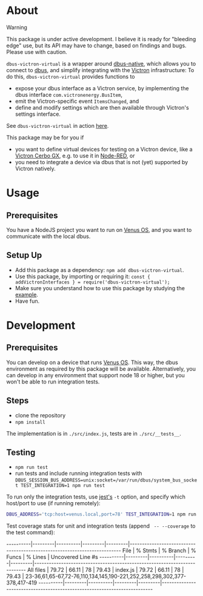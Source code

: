 # About

> [!WARNING]  
> This package is under active development. I believe it is ready for "bleeding
> edge" use, but its API may have to change, based on findings and bugs.
> Please use with caution.

`dbus-victron-virtual` is a wrapper around
[dbus-native](https://www.npmjs.com/package/dbus-native), which allows you to
connect to [dbus](https://www.freedesktop.org/wiki/Software/dbus/), and
simplify integrating with the [Victron](https://www.victronenergy.com/)
infrastructure: To do this, `dbus-victron-virtual` provides functions to

- expose your dbus interface as a Victron service, by implementing the dbus interface `com.victronenergy.BusItem`,
- emit the Victron-specific event `ItemsChanged`, and
- define and modify settings which are then available through Victron's settings interface.

See `dbus-victron-virtual` in action [here](https://github.com/Chris927/dbus-victron-virtual-test).

This package may be for you if

- you want to define virtual devices for testing on a Victron device, like a [Victron Cerbo GX](https://www.victronenergy.com/media/pg/Cerbo_GX/en/index-en.html), e.g. to use it in [Node-RED](https://www.victronenergy.com/live/venus-os:large), or
- you need to integrate a device via dbus that is not (yet) supported by Victron natively.

# Usage

## Prerequisites

You have a NodeJS project you want to run on [Venus
OS](https://github.com/victronenergy/venus), and you want to communicate with
the local dbus.

## Setup Up

- Add this package as a dependency: `npm add dbus-victron-virtual`.
- Use this package, by importing or requiring it: `const { addVictronInterfaces } = require('dbus-victron-virtual');`
- Make sure you understand how to use this package by studying the [example](https://github.com/Chris927/dbus-victron-virtual-test).
- Have fun.

# Development

## Prerequisites

You can develop on a device that runs [Venus OS](https:/.com/victronenergy/venus). This way, the dbus environment as required by this package will be available. Alternatively, you can develop in any environment that support node 18 or higher, but you won't be able to run integration tests.

## Steps

- clone the repository
- `npm install`

The implementation is in `./src/index.js`, tests are in `./src/__tests__`.

## Testing

- `npm run test`
- run tests and include running integration tests with `DBUS_SESSION_BUS_ADDRESS=unix:socket=/var/run/dbus/system_bus_socket TEST_INTEGRATION=1 npm run test`

To run only the integration tests, use [jest's](https://jestjs.io/docs/cli) `-t` option, and specify which host/port to use (if running remotely):

```bash
DBUS_ADDRESS='tcp:host=venus.local,port=78' TEST_INTEGRATION=1 npm run test -- -t 'integration'
```

Test coverage stats for unit and integration tests (append ` -- --coverage` to the test command):


----------|---------|----------|---------|---------|--------------------------------------------------------------------------
File      | % Stmts | % Branch | % Funcs | % Lines | Uncovered Line #s
----------|---------|----------|---------|---------|--------------------------------------------------------------------------
All files |   79.72 |    66.11 |      78 |   79.43 |
 index.js |   79.72 |    66.11 |      78 |   79.43 | 23-36,61,65-67,72-76,110,134,145,190-221,252,258,298,302,377-378,417-419
----------|---------|----------|---------|---------|--------------------------------------------------------------------------

